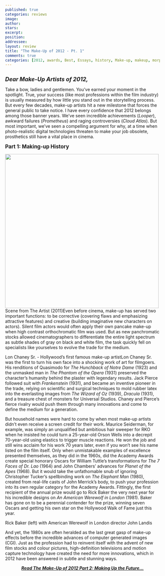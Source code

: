 ```yaml
---
published: true
categories: reviews
image:
author: 
stars: 
excerpt: 
position: 
addressee: 
layout: review
title: "The Make-Up of 2012 - Pt. 1"
comments: true
categories: [2012, awards, Best, Essays, history, Make-up, makeup, morph, The Make-Up of 2012, worst]
---
```

<div><p><span class="full-image-block ssNonEditable"><a href="/letters/2012/12/12/the-make-up-of-2012-pt-1.html"><img src="http://static.squarespace.com/static/5005f6bcc4aa41161b33e89e/5329cf1fe4b07c068ebf74de/5329cf1fe4b07c068ebf775c/1355347765723/MakeUo%20of%202012.jpg" alt="" /></a></span></p>
<p><em><strong style="font-size:130%;">Dear Make-Up Artists of 2012,</strong></em></p>
<p>Take a bow, ladies and gentlemen. You&rsquo;ve earned your moment in the spotlight. True, your success (like most professions within the film industry) is usually measured by how little you stand out in the storytelling process. But every few decades, make-up artists hit a new milestone that forces the general public to take notice. I have every confidence that 2012 belongs among those banner years. We&rsquo;ve seen incredible achievements (<em>Looper</em>), awkward failures (<em>Prometheus</em>) and raging controversies (<em>Cloud Atlas</em>). But most important, we&rsquo;ve seen a compelling argument for why, at a time when photo-realistic digital technologies threaten to make your job obsolete, prosthetics still have a vital place in cinema.</p>
<p><strong style="font-size:120%;">Part 1: Making-up History</strong></p>
<p><span class="full-image-inline ssNonEditable"><img style="width:500px;" src="http://static.squarespace.com/static/5005f6bcc4aa41161b33e89e/5329cf1fe4b07c068ebf74de/5329cf20e4b07c068ebf7c56/1355496887092/The%20Artist%202011B.jpg" alt="" /><span class="thumbnail-caption" style="width:500px;">Scene from The Artist (2011)</span></span>Even before cinema, make-up has served two important functions: to be corrective (covering flaws and emphasizing attractive features) and creative (building imaginative new characters on actors). Silent film actors would often apply their own pancake make-up when high contrast orthochromatic film was used. But as new panchromatic stocks allowed cinematographers to differentiate the entire light spectrum as subtle shades of gray on black and white film, the task quickly fell on specialists like yourselves to evolve the trade for the medium.&nbsp;</p>
<p><span class="full-image-float-right ssNonEditable"><img src="http://static.squarespace.com/static/5005f6bcc4aa41161b33e89e/5329cf1fe4b07c068ebf74de/5329cf20e4b07c068ebf7c57/1355494692087/Lon%20Chaney%20Sr%20copy.jpg" alt="" /><span class="thumbnail-caption" style="width:299px;">Lon Chaney Sr. - Hollywood&#8217;s first famous make-up artist</span></span>Lon Chaney Sr. was the first to turn his own face into a shocking work of art for filmgoers. His renditions of Quasimodo for <em>The Hunchback of Notre Dame</em> (1923) and the unmasked man in <em>The Phantom of the Opera</em> (1931) preserved the character&rsquo;s humanity behind the plaster with legendary results. Jack Pierce followed suit with <em>Frankenstein</em> (1931), and became an inventive pioneer in the trade, relying on scientific and surgical techniques to mold rubber latex into the everlasting images from <em>The Wizard of Oz</em> (1939), <em>Dracula</em> (1931), and a treasure chest of monsters for Universal Studios. Chaney and Pierce&rsquo;s fierce rivalry would push them through many innovations and come to define the medium for a generation.</p>
<p>But household names were hard to come by when most make-up artists didn&rsquo;t even receive a screen credit for their work. Maurice Seiderman, for example, was simply an unqualified but ambitious hair sweeper for RKO when he insisted he could turn a 25-year-old Orson Wells into a decrepit 70-year-old using elastics to trigger muscle reactions. He won the job and still wins acclaim for his work 70 years later, even if you won&rsquo;t see his name listed on the film itself. Only when unmistakable examples of excellence presented themselves, as they did in the 1960s, did the Academy Awards create special honorary Oscars for William Tuttle&rsquo;s transformations for <em>The 7 Faces of Dr. Lao </em>(1964) and John Chambers&rsquo; advances for <em>Planet of the Apes</em> (1968). But it would take the unfathomable snub of ignoring Christopher Tucker&rsquo;s spellbinding work on <em>The Elephant Man</em> (1980), created from real-life casts of John Merrick&rsquo;s body, to push your profession into its own regular category for the Academy Awards. Fittingly, the first recipient of the annual prize would go to Rick Baker the very next year for his incredible designs on <em>An American Werewolf in London</em> (1981). Baker has gone on to be a perennial contender for the prize, winning seven Oscars and getting his own star on the Hollywood Walk of Fame just this year.</p>
<p><span class="full-image-block ssNonEditable"><img src="http://static.squarespace.com/static/5005f6bcc4aa41161b33e89e/5329cf1fe4b07c068ebf74de/5329cf20e4b07c068ebf7c58/1355494251034/Rick%20Baker%20Werewolf.jpg" alt="" /><span class="thumbnail-caption" style="width:620px;">Rick Baker (left) with American Werewolf in London director John Landis</span></span></p>
<p>And yet, the 1980s are often heralded as the last great gasp of make-up effects before the incredible advances of computer generated images (CGI). Just as the profession had to reinvent itself with the advent of new film stocks and colour pictures, high-definition televisions and motion capture technology have created the need for more innovations, which in 2012 have been answered in subtle and stunning ways.</p>
<p style="text-align:center;"><a href="/letters/2012/12/13/the-make-up-of-2012-pt-2.html"><strong><em>Read The Make-Up of 2012 Part 2: Making Up the Future&#8230;</em></strong></a></p></div>
